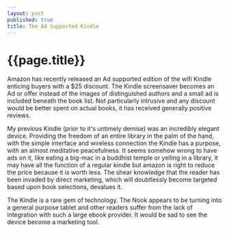 ```yaml
---
layout: post
published: true
title: The Ad Supported Kindle
---
```

# {{page.title}}
Amazon has recently released an Ad supported edition of the wifi Kindle enticing
buyers with a $25 discount. The Kindle screensaver becomes an Ad or offer instead
of the images of distinguished authors and a small ad is included beneath the book
list. Not particularly intrusive and any discount would be better spent on actual
books, it has received generally positive reviews.

My previous Kindle (prior to it's untimely demise) was an incredibly elegant device.
Providing the freedom of
an entire library in the palm of the hand, with the simple interface and wireless
connection the Kindle has a purpose, with an almost meditative peacefulness.
It seems somehow wrong to have ads on it, like eating a big-mac in
a buddhist temple or yelling in a library, it may have all the function
of a regular kindle but amazon is right to reduce the price because it is worth less.
The shear knowledge that the reader has been invaded by direct marketing, which
will doubtlessly become targeted based upon book selections, devalues it.

The Kindle is a rare gem of technology. The Nook appears to be turning into
a general purpose tablet and other readers suffer from the lack of integration
with such a large ebook provider. It would be sad to see the device become a
marketing tool.
